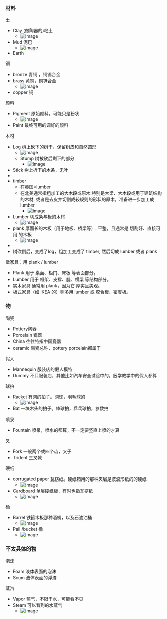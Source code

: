 ### 材料
土
- Clay (做陶器的)粘土
  - ![image](https://github.com/user-attachments/assets/2d96f46a-38c9-4a63-ae03-4d6d262bc502)
- Mud 泥巴
  - ![image](https://github.com/user-attachments/assets/a9918c5f-a223-400d-a686-211c6bb94da3)
- Earth

铜
- bronze 青铜 ，铜锡合金
- brass 黄铜，铜锌合金
  - ![image](https://github.com/user-attachments/assets/64b5c20d-dfc5-4914-8fac-04b3fe1527d8)
- copper 铜

颜料
- Pigment 原始颜料，可能只是粉状
  - ![image](https://github.com/user-attachments/assets/b0dca921-1c60-4e35-907d-e52a800b455d)
- Paint 最终可用的调好的颜料

木材
- Log 树上砍下的树干，保留树皮和自然圆形
  - ![image](https://github.com/user-attachments/assets/14e9e24a-ac75-410a-8209-105c86d1b55b)
  - Stump 树被砍后剩下的部分
    - ![image](https://github.com/user-attachments/assets/8475938d-efc6-448c-ae72-16eb11cd1326)
- Stick 树上折下的木条，无叶
- 
- timber
  - 在英国=lumber
  - 在北美通常指粗加工的大木段或原木:特别是大梁、大木段或用于建筑结构的木材,  或者是去皮并切割成较规则的形状的原木，准备进一步加工成 lumber
    - ![image](https://github.com/user-attachments/assets/b02bd237-b2ee-4edf-8b0c-13335926a558)
- Lumber 切成条与板的木材
  - ![image](https://github.com/user-attachments/assets/77af762c-a49b-4798-808d-1f9a0eed76a7)
- plank 厚而长的木板（用于地板、桥梁等）. 平整，且通常是 切割好、直接可用 的木板
  - ![image](https://github.com/user-attachments/assets/2c0659e9-1918-4aa7-b720-88bdeb703e66)
-
- 树砍倒后，变成了log，粗加工变成了 timber, 然后切成 lumber 或者 plank

做家具：用 plank / lumber
- Plank 用于 桌面、柜门、床板 等表面部分。
- Lumber 用于 框架、支撑、腿、横梁 等结构部分。
- 实木家具 通常用 plank，因为它 厚实且美观。
- 板式家具（如 IKEA 的）则多用 lumber 或 胶合板、密度板。

### 物
陶瓷
- Pottery陶器
- Porcelain 瓷器
- China 往往特指中国瓷器
- ceramic 陶瓷总称，pottery porcelain都属于

假人
- Mannequin 服装店的假人模特
- Dummy 不只服装店，其他比如汽车安全试验中的，医学教学中的假人都算

球拍 
- Racket 有网的拍子。网球，羽毛球的
  - ![image](https://github.com/user-attachments/assets/67c74cff-efa5-4e02-bee4-aee74d1fcd13)
- Bat 一块木头的拍子。棒球拍，乒乓球拍，参数拍

喷泉
- Fountain 喷泉，喷水的都算，不一定要竖直上喷的才算

叉
- Fork 一般两个或四个齿，叉子
- Trident 三叉戟

硬纸
- corrugated paper 瓦楞纸。硬纸箱用的那种夹层是波浪形纸的的硬纸
  - ![image](https://github.com/user-attachments/assets/c2d3df6c-5200-4400-9278-232f9b373e17)
- Cardboard 单层硬纸板，有时也指瓦楞纸
  - ![image](https://github.com/user-attachments/assets/902f95b9-c736-4bb4-98ec-67bddddb8cb1)

桶
- Barrel 铁箍木板那种酒桶，以及石油油桶
  -  ![image](https://github.com/user-attachments/assets/4e6989f3-0c61-41e2-b3c7-bddf8d3d0f39)
- Pail /bucket 桶
  - ![image](https://github.com/user-attachments/assets/0f04dbc5-64fa-40a0-8085-58015c894902)

### 不太具体的物

泡沫
- Foam 液体表面的泡沫
- Scum 液体表面的浮渣

蒸汽
- Vapor 蒸气，不限于水，可能看不见
- Steam 可以看到的水蒸气
  - ![image](https://github.com/user-attachments/assets/c3187008-5a1c-45d7-aede-f36fa542a1b7)



